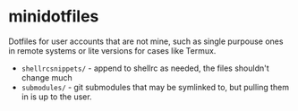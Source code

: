 <!--
SPDX-FileCopyrightText: 2024 Aminda Suomalainen <suomalainen+git@mikaela.info>

SPDX-License-Identifier: CC0-1.0
-->

# minidotfiles

Dotfiles for user accounts that are not mine, such as single purpouse ones
in remote systems or lite versions for cases like Termux.

- `shellrcsnippets/` - append to shellrc as needed, the files shouldn't change
  much
- `submodules/` - git submodules that may be symlinked to, but pulling them
  in is up to the user.
